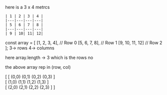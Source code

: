 here is a 3 x 4 metrcs
```
| 1 | 2 | 3 | 4 |
|---|---|---|---|
| 5 | 6 | 7 | 8 |
|---|---|---|---|
| 9 | 10| 11| 12|
```
const array = [
    [1, 2, 3, 4],   // Row 0
    [5, 6, 7, 8],   // Row 1
    [9, 10, 11, 12] // Row 2
];
 3-> rows
 4-> columns

 here array.length -> 3
 which is the rows no

the above array rep in (row, col)

 [ [ (0,0)  (0,1)  (0,2)  (0,3) ]  
  [ (1,0)  (1,1)  (1,2)  (1,3) ]  
  [ (2,0)  (2,1)  (2,2)  (2,3) ] ]

